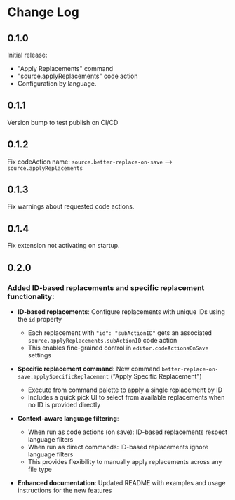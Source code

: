 # Change Log

## 0.1.0

Initial release:

- "Apply Replacements" command
- "source.applyReplacements" code action
- Configuration by language.

## 0.1.1

Version bump to test publish on CI/CD

## 0.1.2

Fix codeAction name: `source.better-replace-on-save` --> `source.applyReplacements`

## 0.1.3

Fix warnings about requested code actions.

## 0.1.4

Fix extension not activating on startup.

## 0.2.0

### Added ID-based replacements and specific replacement functionality:

- **ID-based replacements**: Configure replacements with unique IDs using the `id` property
  - Each replacement with `"id": "subActionID"` gets an associated `source.applyReplacements.subActionID` code action
  - This enables fine-grained control in `editor.codeActionsOnSave` settings

- **Specific replacement command**: New command `better-replace-on-save.applySpecificReplacement` ("Apply Specific Replacement")
  - Execute from command palette to apply a single replacement by ID
  - Includes a quick pick UI to select from available replacements when no ID is provided directly

- **Context-aware language filtering**:
  - When run as code actions (on save): ID-based replacements respect language filters
  - When run as direct commands: ID-based replacements ignore language filters
  - This provides flexibility to manually apply replacements across any file type

- **Enhanced documentation**: Updated README with examples and usage instructions for the new features

